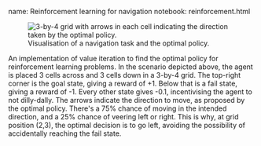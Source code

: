 name: Reinforcement learning for navigation
notebook: reinforcement.html

<figure>
<img src="{{ url_for('static', filename='img/dsml/rl-agent.png') }}"
	 alt="3-by-4 grid with arrows in each cell indicating the direction taken by the optimal policy."
     class="centered">
<figcaption>Visualisation of a navigation task and the optimal policy.</figcaption>
</figure>

An implementation of value iteration to find the optimal policy for reinforcement learning problems. In the scenario depicted above, the agent is placed 3 cells across and 3 cells down in a 3-by-4 grid. The top-right corner is the goal state, giving a reward of +1. Below that is a fail state, giving a reward of -1. Every other state gives -0.1, incentivising the agent to not dilly-dally. The arrows indicate the direction to move, as proposed by the optimal policy. There's a 75% chance of moving in the intended direction, and a 25% chance of veering left or right. This is why, at grid position (2,3), the optimal decision is to go left, avoiding the possibility of accidentally reaching the fail state.
